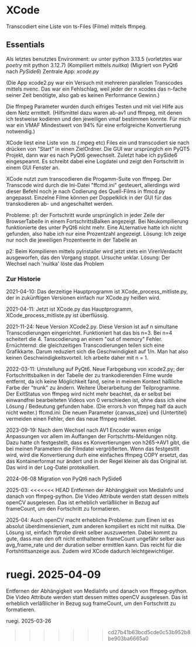 # XCode

Transcodiert eine Liste von ts-Files (Filme) mittels ffmpeg.

## Essentials

Als letztes benutztes Environment:  uv unter python 3.13.5
                                    (vorletztes war *poetry* mit python 3.12.7)
                                    (Kompiliert mittels *nuitka*)
                                    (Migriert von PyQt6 nach *PySide6*)
Zentrale App: *xcode.py*

(Die App xcode2.py war ein Versuch mit mehreren parallelen Transcodes mittels nvenc.
Das war ein Fehlschlag, weil jeder der n xcodes das n-fache seiner Zeit benötigte,
also gab es keinen Performance Gewinn.)

Die ffmpeg Parameter wurden durch eifriges Testen und mit viel Hilfe aus dem Netz ermttelt.
(Hilfsmittel dazu waren ab-av1 und ffmpeg, mit denen ich testweise kodieren und den jeweiligen vmaf bestimmen konnte.
Für mich war ein VMAF Mindestwert von 94% für eine erfolgreiche Konvertierung notwendig.)

XCode liest eine Liste von *.ts (*.mpeg etc) Files ein und transcodiert sie nach drücken von "Start" in einen ZielOrdner.
Die GUI war ursprünglch ein PyQT5 Projekt, dann war es nach PyQt6 gewechselt. Zuletzt habe ich pySide6 eingespeannt.
Es schreibt dabei eine Logdatei und zeigt den Fortschritt in einem GUI Fenster an.

XCode nutzt zum transcodieren die Progamm-Suite von ffmpeg.
Der Transcode wird durch die Ini-Datei "ffcmd.ini" gesteuert, allerdings wird dieser Befehl noch je nach Codierung des Quell-Films in ffmcd.py angepasst.
Einzelne Filme können per Doppelklick in der GUI für das transkodieren ab- und angeschaltet werden.

Probleme:
p1: der Fortschritt wurde ursprünglich in jeder Zeile der BrowserTabelle in einem FortschrittsBalken angezeigt.
    Bei Neukompilierung funktionierte des unter PyQt6 nicht mehr. Eine ALternative hatte ich nicht gefunden, also habe ich nur eine Prozentzahl angezeigt.
    Lösung: Ich zeige nur noch die jeweiligen Prozentwerte in der Tabelle an

p2: Beim Kompilieren mittels pyInstaller wird jetzt stets ein VirenVerdacht ausgeworfen, das den Vorgang stoppt.
    Ursuche unklar.
    Lösung: Der Wechsel nach 'nuitka' löste das Problem

### Zur Historie

2021-04-10:
Das derzeitige Hauptprogramm ist XCode_process_mitliste.py, der in zukünftigen Versionen einfach nur XCode.py heißen wird.

2021-04-11:
Jetzt ist XCode.py das Hauptprogramm, XCode_process_mitliste.py ist überflüssig.

2021-11-24:
Neue Version XCode2.py.
Diese Version ist auf n simultane Transcodierungen eingerichtet. Funktioniert hat das bis n=3.
Bei n=4 scheitert die 4. Tanscodierung an einem "out of memory" Fehler.
Ernüchternd: die gleichzeitigen Transcodierungen teilen sich eine Grafikkarte.
Darum reduziert sich die Geschwindigkeit auf 1/n. Man hat also keinen Geschwindigkeitsvorteil.
Ich arbeite daher mit n = 1.

2022-03-11:
Umstellung auf PyQt6.
Neue Farbgebung von xcode2.py; der Fortschrittsbalken in der Tabelle der zu trankodierenden Filme wurde entfernt, da ich keine Möglichkeit fand, seine in meinem Kontext häßliche Farbe der "trunk" zu ändern.
Weitere Überarbeitung der Teilprogramme.
Der ExitStatus von ffmpeg wird nicht mehr beachtet, da er selbst bei einwandfrei bearbeiteten Videos von 0 verschieden ist, ohne dass ich eine Lösung / Bedeutung gefunden habe. (Die errors.h von ffmpeg half da auch nicht weiter.)
ffcmd.ini:
Die neuen Parameter {canvas_size} und {Untertitel} vermeiden einen Fehler, den das neue ffmpeg meldet.

2023-09-19:
Nach dem Wechsel nach AV1 Encoder waren enige Anpassungen vor allem im Auffangen der Fortschrtts-Meldungen nötg.
Dazu hatte ch festgestellt, dass es Konvertierungen von h265->AV1 gibt, die bei meinen Parametern die Filmdatei vergrößerten.
Wenn das festgestllt wird, wird die Konvertierung durh eine einfaches ffmpeg COPY ersetzt, das das Kontainerformat nur ändert und in der Regel kleiner als das Original ist. Das wird in der Log-Datei protokolliert.

2024-06-08
Migration von PyQt6 nach PySide6

2025-03:
<<<<<<< HEAD
Entfernen der Abhängigkeit von MediaInfo und danach von ffmpeg-python. Die Video Attribute werden statt dessen mittels openCV ausgelesen. Das ist erheblich verläßlicher in Bezug auf frameCount, um den Fortschritt zu formatieren.

2025-04:
Auch openCV macht erhebliche Probleme: zum Einen ist es absolut überdimensieniert, zum anderen kompiliert es nicht mit nuitka.
Die Lösung ist, einfach ffprobe direkt selber auszuwerten. Dabei kommt zu gute, dass man den oft nicht enthaltenen frameCount ungefähr selber aus avg_frame_rate und der duration selber ermittlen kann. Das reicht für die Fortshtittsanzeige aus.
Zudem wird XCode dadurch leichtgewichtiger.

ruegi. 2025-04-09
=======
Entfernen der Abhängigkeit von MediaInfo und danach von ffmpeg-python. Die Video Attribute werden statt dessen mittes openCV ausgelesen. Das ist erheblich verläßlicher in Bezug sug frameCount, um den Fortschritt zu formatieren.

ruegi. 2025-03-26
>>>>>>> cd27b41b63bcd5cde0c53b952b8be903ba6665a0
